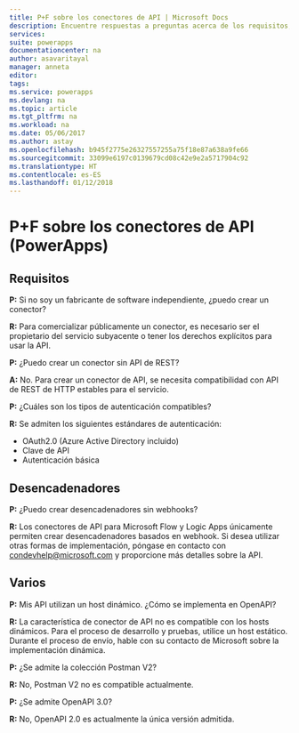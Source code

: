 ```yaml
---
title: P+F sobre los conectores de API | Microsoft Docs
description: Encuentre respuestas a preguntas acerca de los requisitos, los desencadenadores y otros temas.
services: 
suite: powerapps
documentationcenter: na
author: asavaritayal
manager: anneta
editor: 
tags: 
ms.service: powerapps
ms.devlang: na
ms.topic: article
ms.tgt_pltfrm: na
ms.workload: na
ms.date: 05/06/2017
ms.author: astay
ms.openlocfilehash: b945f2775e26327557255a75f18e87a638a9fe66
ms.sourcegitcommit: 33099e6197c0139679cd08c42e9e2a5717904c92
ms.translationtype: HT
ms.contentlocale: es-ES
ms.lasthandoff: 01/12/2018
---
```

# <a name="api-connector-faq-powerapps"></a>P+F sobre los conectores de API (PowerApps)
## <a name="requirements"></a>Requisitos
**P:** Si no soy un fabricante de software independiente, ¿puedo crear un conector?

**R:** Para comercializar públicamente un conector, es necesario ser el propietario del servicio subyacente o tener los derechos explícitos para usar la API.

**P:** ¿Puedo crear un conector sin API de REST?

**A:** No. Para crear un conector de API, se necesita compatibilidad con API de REST de HTTP estables para el servicio.

**P:** ¿Cuáles son los tipos de autenticación compatibles?

**R:** Se admiten los siguientes estándares de autenticación:

* OAuth2.0 (Azure Active Directory incluido)
* Clave de API
* Autenticación básica

## <a name="triggers"></a>Desencadenadores
**P:** ¿Puedo crear desencadenadores sin webhooks? 

**R:** Los conectores de API para Microsoft Flow y Logic Apps únicamente permiten crear desencadenadores basados en webhook. Si desea utilizar otras formas de implementación, póngase en contacto con [condevhelp@microsoft.com](mailto:condevhelp@microsoft.com) y proporcione más detalles sobre la API.

## <a name="miscellaneous"></a>Varios
**P:** Mis API utilizan un host dinámico. ¿Cómo se implementa en OpenAPI?

**R:** La característica de conector de API no es compatible con los hosts dinámicos. Para el proceso de desarrollo y pruebas, utilice un host estático. Durante el proceso de envío, hable con su contacto de Microsoft sobre la implementación dinámica.

**P:**  ¿Se admite la colección Postman V2?

**R:** No, Postman V2 no es compatible actualmente.

**P:** ¿Se admite OpenAPI 3.0?

**R:** No, OpenAPI 2.0 es actualmente la única versión admitida.

